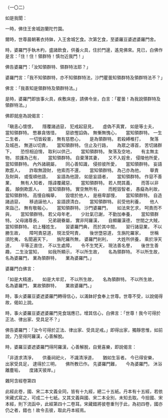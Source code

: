 （一〇二）

如是我聞：

一時，佛住王舍城迦蘭陀竹園。

爾時，世尊晨朝著衣持鉢，入王舍城乞食。次第乞食，至婆羅豆婆遮婆羅門舍。

時，婆羅門手執木杓，盛諸飲食，供養火具，住於門邊，遙見佛來。見已，白佛作是言：「住！住！領群特！慎勿近我門！」

佛告婆羅門：「汝知領群特、領群特法耶？」

婆羅門言：「我不知領群特，亦不知領群特法，沙門瞿曇知領群特及領群特法不？」

佛言：「我善知是領群特及領群特法。」

是時，婆羅門即放事火具，疾敷床座，請佛令坐，白言：「瞿曇！為我說領群特及領群特法。」

佛即就座為說偈言：

「瞋恚心懷恨，　　隱覆諸過惡，
犯戒起惡見，　　虛偽不真實，
如是等士夫，　　當知領群特。
憋暴貪悋惜，　　惡欲慳諂偽，
無慚無愧心，　　當知領群特。
一生二生者，　　一切皆殺害，
無有慈愍心，　　是為領群特。
若殺縛椎打，　　聚落及城邑，
無道以切責，　　當知領群特。
住止及行路，　　為眾之導首，
苦切諸群下，　　恐怛相迫愶，
取利以供己，　　當知領群特。
聚落及空地，　　有主無主物，
掠護為己有，　　當知領群特。
自棄薄其妻，　　又不入婬舍，
侵陵他所愛，　　當知領群特。
內外諸親屬，　　同心善知識，
侵掠彼所愛，　　當知領群特。
妄語欺誑人，　　詐取無證財，
他索而不還，　　當知領群特。
為己亦為他，　　舉責及財與，
或復順他語，　　妄語為他證，
如是妄語者，　　當知領群特。
作惡不善業，　　無有人知者，
隱諱覆藏惡，　　當知領群特。
若人問其義，　　而答以非義，
顛倒欺誑人，　　當知領群特。
實空無所有，　　而輕毀智者，
愚癡為利故，　　當知領群特。
高慢自稱舉，　　毀壞於他人，
是極卑鄙慢，　　當知領群特。
自造諸過惡，　　移過誣他人，
妄語謗清白，　　當知領群特。
前受他利養，　　他人來詣己，
無有敬報心，　　當知領群特。
沙門婆羅門，　　如法來乞求，
呵責而不與，　　當知領群特。
若父母年老，　　少壯氣已謝，
不勤加奉養，　　當知領群特。
父母諸尊長，　　兄弟親眷屬，
實非阿羅漢，　　自顯羅漢德，
世間之大賊，　　當知領群特。
初上種姓生，　　習婆羅門典，
而於其中間，　　習行諸惡業，
不以勝生故，　　障呵責惡道，
現法受呵責，　　後世墮惡道，
生旃陀羅家，　　世稱須陀夷，
名聞遍天下，　　旃陀羅所無，
婆羅門剎利，　　大姓所供養，
乘於淨天道，　　平等正直住，
不以生處障，　　令不生梵天，
現法善名譽，　　後世生善趣，
二生汝當知，　　如我所顯示，
不以所生故，　　名為領群特。
不以所生故，　　名為婆羅門，
業為領群特，　　業為婆羅門。」

婆羅門白佛言：

「如是大精進，　　如是大牟尼，
不以所生故，　　名為領群特。
不以所生故，　　名為婆羅門，
業故領群特，　　業故婆羅門。」

時，事火婆羅豆婆遮婆羅門轉得信心，以滿鉢好食奉上世尊。世尊不受，以說偈得故，偈如上說。

時，事火婆羅豆婆遮婆羅門見食瑞應已，增其信心，白佛言：「世尊！我今可得於正法、律出家、受具足不？」

佛告婆羅門：「汝今可得於正法、律出家、受具足戒。」即得出家，獨靜思惟，如前說，乃至得阿羅漢，心善解脫。

時，婆羅豆婆遮婆羅門得阿羅漢，心善解脫，自覺喜樂，即說偈言：

「非道求清淨，　　供養祠祀火，
不識清淨道，　　猶如生盲者。
今已得安樂，　　出家受具足，
逮得於三明，　　佛所教已作。
先婆羅門難，　　今為婆羅門，
沐浴離塵垢，　　度諸天彼岸。」

雜阿含經卷第四

此經此卷，國、宋二本文義全同，皆有十九經，總二十五紙。丹本有十五經，若依宋藏式寫之，可成二十七紙。又其文義與國、宋二本全別，未知去取。今撿國、宋本經，則下流函中，此經第四十二卷耳。宋藏錯將彼卷重刊于此，為初四卷，國亦仍之者，錯也！故令去彼，取此丹本經焉。





